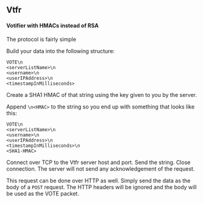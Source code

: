 ## Vtfr
#### Votifier with HMACs instead of RSA

The protocol is fairly simple

Build your data into the following structure:
```
VOTE\n
<serverListName>\n
<username>\n
<userIPAddress>\n
<timestampInMilliseconds>
```

Create a SHA1 HMAC of that string using the key given to you by the server.

Append `\n<HMAC>` to the string so you end up with something that looks like this:

```
VOTE\n
<serverListName>\n
<username>\n
<userIPAddress>\n
<timestampInMilliseconds>\n
<SHA1-HMAC>
```

Connect over TCP to the Vtfr server host and port. Send the string. Close connection.
The server will not send any acknowledgement of the request.

This request can be done over HTTP as well. Simply send the data as the body of a `POST` request.
The HTTP headers will be ignored and the body will be used as the VOTE packet.